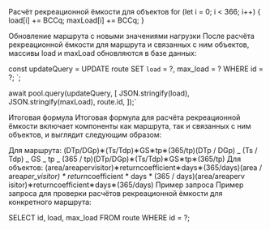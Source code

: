 Расчёт рекреационной ёмкости для объектов
for (let i = 0; i < 366; i++) { load[i] += BCCq; maxLoad[i] += BCCq; }

Обновление маршрута с новыми значениями нагрузки
После расчёта рекреационной ёмкости для маршрута и связанных с ним объектов, массивы load и maxLoad обновляются в базе данных:

const updateQuery = UPDATE route SET `load` = ?, max_load = ? WHERE id = ?; `;

await pool.query(updateQuery, [ JSON.stringify(load), JSON.stringify(maxLoad), route.id, ]);`

Итоговая формула
Итоговая формула для расчёта рекреационной ёмкости включает компоненты как маршрута, так и связанных с ним объектов, и выглядит следующим образом:

Для маршрута: (DTp/DGp)∗(Ts/Tdp)∗GS∗tp∗(365/tp)(DTp / DGp) _ (Ts / Tdp) _ GS _ tp _ (365 / tp)(DTp/DGp)∗(Ts/Tdp)∗GS∗tp∗(365/tp)
Для объектов: (area/areapervisitor)∗returncoefficient∗days∗(365/days)(area / area*per_visitor) * return*coefficient * days \* (365 / days)(area/areap​erv​isitor)∗returnc​oefficient∗days∗(365/days)
Пример запроса
Пример запроса для проверки расчётов рекреационной ёмкости для конкретного маршрута:

SELECT id, load, max_load FROM route WHERE id = ?;
